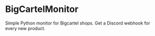 # BigCartelMonitor
Simple Python monitor for Bigcartel shops. Get a Discord webhook for every new product.
